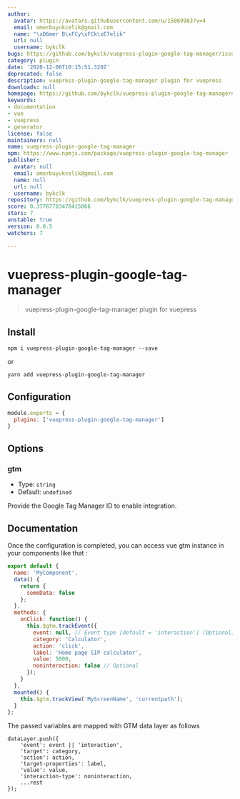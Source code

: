 ```yaml
---
author:
  avatar: https://avatars.githubusercontent.com/u/15069983?v=4
  email: omerbuyukcelik@gmail.com
  name: "\xD6mer B\xFCy\xFCk\xE7elik"
  url: null
  username: bykclk
bugs: https://github.com/bykclk/vuepress-plugin-google-tag-manager/issues
category: plugin
date: '2020-12-06T10:15:51.320Z'
deprecated: false
description: vuepress-plugin-google-tag-manager plugin for vuepress
downloads: null
homepage: https://github.com/bykclk/vuepress-plugin-google-tag-manager#readme
keywords:
- documentation
- vue
- vuepress
- generator
license: false
maintainers: null
name: vuepress-plugin-google-tag-manager
npm: https://www.npmjs.com/package/vuepress-plugin-google-tag-manager
publisher:
  avatar: null
  email: omerbuyukcelik@gmail.com
  name: null
  url: null
  username: bykclk
repository: https://github.com/bykclk/vuepress-plugin-google-tag-manager
score: 0.37767703478415066
stars: 7
unstable: true
version: 0.0.5
watchers: 7

---
```


# vuepress-plugin-google-tag-manager

> vuepress-plugin-google-tag-manager plugin for vuepress

## Install

```
npm i vuepress-plugin-google-tag-manager --save
```
or
```
yarn add vuepress-plugin-google-tag-manager
```

## Configuration

```javascript
module.exports = {
  plugins: ['vuepress-plugin-google-tag-manager'] 
}
```

## Options

### gtm

- Type: `string`
- Default: `undefined`

Provide the Google Tag Manager ID to enable integration.

## Documentation

Once the configuration is completed, you can access vue gtm instance in your components like that :

```javascript
export default {
  name: 'MyComponent',
  data() {
    return {
      someData: false
    };
  },
  methods: {
    onClick: function() {
      this.$gtm.trackEvent({
        event: null, // Event type [default = 'interaction'] (Optional)
        category: 'Calculator',
        action: 'click',
        label: 'Home page SIP calculator',
        value: 5000,
        noninteraction: false // Optional
      });
    }
  },
  mounted() {
    this.$gtm.trackView('MyScreenName', 'currentpath');
  }
};
```

The passed variables are mapped with GTM data layer as follows

```
dataLayer.push({
	'event': event || 'interaction',
	'target': category,
	'action': action,
	'target-properties': label,
	'value': value,
	'interaction-type': noninteraction,
	...rest
});
```